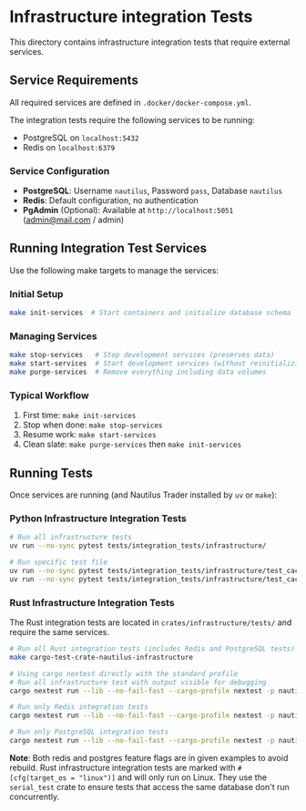 # Infrastructure integration Tests

This directory contains infrastructure integration tests that require external services.

## Service Requirements

All required services are defined in `.docker/docker-compose.yml`.

The integration tests require the following services to be running:

- PostgreSQL on `localhost:5432`
- Redis on `localhost:6379`

### Service Configuration

- **PostgreSQL**: Username `nautilus`, Password `pass`, Database `nautilus`
- **Redis**: Default configuration, no authentication
- **PgAdmin** (Optional): Available at `http://localhost:5051` (<admin@mail.com> / admin)

## Running Integration Test Services

Use the following make targets to manage the services:

### Initial Setup

```bash
make init-services  # Start containers and initialize database schema
```

### Managing Services

```bash
make stop-services   # Stop development services (preserves data)
make start-services  # Start development services (without reinitializing database)
make purge-services  # Remove everything including data volumes
```

### Typical Workflow

1. First time: `make init-services`
2. Stop when done: `make stop-services`
3. Resume work: `make start-services`
4. Clean slate: `make purge-services` then `make init-services`

## Running Tests

Once services are running (and Nautilus Trader installed by `uv` or `make`):

### Python Infrastructure Integration Tests

```bash
# Run all infrastructure tests
uv run --no-sync pytest tests/integration_tests/infrastructure/

# Run specific test file
uv run --no-sync pytest tests/integration_tests/infrastructure/test_cache_database_redis.py
uv run --no-sync pytest tests/integration_tests/infrastructure/test_cache_database_postgres.py
```

### Rust Infrastructure Integration Tests

The Rust integration tests are located in `crates/infrastructure/tests/` and require the same services.

```bash
# Run all Rust integration tests (includes Redis and PostgreSQL tests)
make cargo-test-crate-nautilus-infrastructure

# Using cargo nextest directly with the standard profile
# Run all infrastructure test with output visible for debugging
cargo nextest run --lib --no-fail-fast --cargo-profile nextest -p nautilus-infrastructure --features redis,postgres --no-capture

# Run only Redis integration tests
cargo nextest run --lib --no-fail-fast --cargo-profile nextest -p nautilus-infrastructure --features redis,postgres -E 'test(test_cache_redis)'

# Run only PostgreSQL integration tests
cargo nextest run --lib --no-fail-fast --cargo-profile nextest -p nautilus-infrastructure --features redis,postgres -E 'test(test_cache_postgres) or test(test_cache_database_postgres)'

```

**Note**: Both redis and postgres feature flags are in given examples to avoid rebuild.
Rust infrastructure integration tests are marked with `#[cfg(target_os = "linux")]` and will only run on Linux.
They use the `serial_test` crate to ensure tests that access the same database don't run concurrently.
